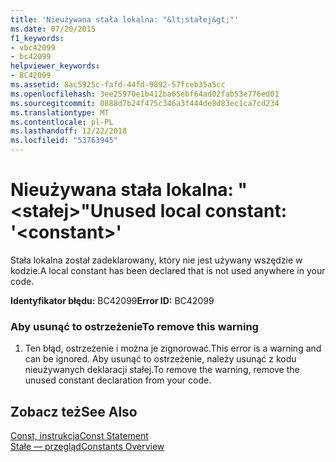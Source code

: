 ```yaml
---
title: 'Nieużywana stała lokalna: "&lt;stałej&gt;"'
ms.date: 07/20/2015
f1_keywords:
- vbc42099
- bc42099
helpviewer_keywords:
- BC42099
ms.assetid: 8ac5925c-fafd-44fd-9892-57fceb35a5cc
ms.openlocfilehash: 3ee25970e1b412ba65ebf64ad02fab53e776ed01
ms.sourcegitcommit: 0888d7b24f475c346a3f444de8d83ec1ca7cd234
ms.translationtype: MT
ms.contentlocale: pl-PL
ms.lasthandoff: 12/22/2018
ms.locfileid: "53763945"
---
```

# <a name="unused-local-constant-ltconstantgt"></a><span data-ttu-id="3497f-102">Nieużywana stała lokalna: "&lt;stałej&gt;"</span><span class="sxs-lookup"><span data-stu-id="3497f-102">Unused local constant: '&lt;constant&gt;'</span></span>
<span data-ttu-id="3497f-103">Stała lokalna został zadeklarowany, który nie jest używany wszędzie w kodzie.</span><span class="sxs-lookup"><span data-stu-id="3497f-103">A local constant has been declared that is not used anywhere in your code.</span></span>  
  
 <span data-ttu-id="3497f-104">**Identyfikator błędu:** BC42099</span><span class="sxs-lookup"><span data-stu-id="3497f-104">**Error ID:** BC42099</span></span>  
  
### <a name="to-remove-this-warning"></a><span data-ttu-id="3497f-105">Aby usunąć to ostrzeżenie</span><span class="sxs-lookup"><span data-stu-id="3497f-105">To remove this warning</span></span>  
  
1.  <span data-ttu-id="3497f-106">Ten błąd, ostrzeżenie i można je zignorować.</span><span class="sxs-lookup"><span data-stu-id="3497f-106">This error is a warning and can be ignored.</span></span> <span data-ttu-id="3497f-107">Aby usunąć to ostrzeżenie, należy usunąć z kodu nieużywanych deklaracji stałej.</span><span class="sxs-lookup"><span data-stu-id="3497f-107">To remove the warning, remove the unused constant declaration from your code.</span></span>  
  
## <a name="see-also"></a><span data-ttu-id="3497f-108">Zobacz też</span><span class="sxs-lookup"><span data-stu-id="3497f-108">See Also</span></span>  
 [<span data-ttu-id="3497f-109">Const, instrukcja</span><span class="sxs-lookup"><span data-stu-id="3497f-109">Const Statement</span></span>](../../visual-basic/language-reference/statements/const-statement.md)  
 [<span data-ttu-id="3497f-110">Stałe — przegląd</span><span class="sxs-lookup"><span data-stu-id="3497f-110">Constants Overview</span></span>](../../visual-basic/programming-guide/language-features/constants-enums/constants-overview.md)

